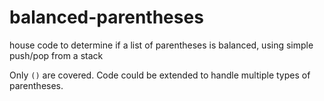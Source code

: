 # balanced-parentheses
house code to determine if a list of parentheses is balanced, using simple push/pop from a stack

Only `()` are covered. Code could be extended to handle multiple types of parentheses.
